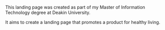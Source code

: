 This landing page was created as part of my Master of Information Technology degree at Deakin University.

It aims to create a landing page that promotes a product for healthy living.